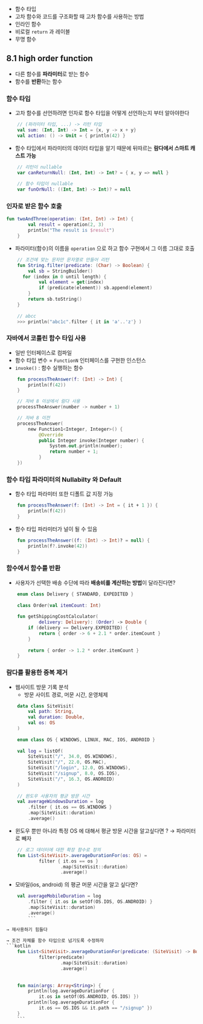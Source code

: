 - 함수 타입
- 고차 함수와 코드를 구조화할 때 고차 함수를 사용하는 방법
- 인라인 함수
- 비로컬 `return` 과 레이블
- 무명 함수

## 8.1 high order function

- 다른 함수를 **파라미터**로 받는 함수
- 함수를 **반환**하는 함수

### 함수 타입

- 고차 함수를 선언하려면 인자로 함수 타입을 어떻게 선언하는지 부터 알아야한다
```kotlin
    // (파라미터 타입, ...) -> 리턴 타입
    val sum: (Int, Int) -> Int = {x, y -> x + y}
    val action: () -> Unit = { println(42) }
```
- 함수 타입에서 파라미터의 데이터 타입을 알기 때문에 뒤따르는 **람다에서 스마트 캐스트 가능**
```kotlin
    // 리턴이 nullable
    var canReturnNull: (Int, Int) -> Int? = { x, y => null }
    
    // 함수 타입이 nullable
    var funOrNull: ((Int, Int) -> Int)? = null
```

### 인자로 받은 함수 호출
```kotlin
fun twoAndThree(operation: (Int, Int) -> Int) {
    	val result = operation(2, 3)
    	println("The result is $result")
    }
```
- 파라미터(함수)의 이름을 `operation` 으로 하고 함수 구현에서 그 이름 그대로 호출
```kotlin
    // 조건에 맞는 문자만 문자열로 만들어 리턴
    fun String.filter(predicate: (Char) -> Boolean) {
    	val sb = StringBuilder()
      for (index in 0 until length) {
    		val element = get(index)
    		if (predicate(element)) sb.append(element)
    	}
    	return sb.toString()
    }
    
    // abcc
    >>> println("abc1c".filter { it in 'a'..'z'} )
```

### 자바에서 코틀린 함수 타입 사용

- 일반 인터페이스로 컴파일
- 함수 타입 변수 = `FunctionN` 인터페이스를 구현한 인스턴스
- `invoke()` : 함수 실행하는 함수
```kotlin
    fun processTheAnswer(f: (Int) -> Int) {
    	println(f(42))
    }

    // 자바 8 이상에서 람다 사용
    processTheAnswer(number -> number + 1)

    // 자바 8 이전
    processTheAnswer(
    	new Function1<Integer, Integer>() {
    		@Override
    		public Integer invoke(Integer number) {
    			System.out.println(number);
    			return number + 1;
    		}
    })
```
### 함수 타입 파라미터의 Nullabilty 와 Default

- 함수 타입 파라미터 또한 디폴트 값 지정 가능
```kotlin
    fun processTheAnswer(f: (Int) -> Int = { it + 1 }) {
    	println(f(42))
    }
   ```

- 함수 타입 파라미터가 널이 될 수 있음
```kotlin
    fun processTheAnswer((f: (Int) -> Int)? = null) {
    	println(f?.invoke(42))
    }
```
### 함수에서 함수를 반환

- 사용자가 선택한 배송 수단에 따라 **배송비를 계산하는 방법**이 달라진다면?
```kotlin
    enum class Delivery { STANDARD, EXPEDITED }
    
    class Order(val itemCount: Int)
    
    fun getShippingCostCalculator(
            delivery: Delivery): (Order) -> Double {
        if (delivery == Delivery.EXPEDITED) {
            return { order -> 6 + 2.1 * order.itemCount }
        }
    
        return { order -> 1.2 * order.itemCount }
    }
```

### 람다를 활용한 중복 제거

- 웹사이트 방문 기록 분석
    - 방문 사이트 경로, 머문 시간, 운영체제
```kotlin
    data class SiteVisit(
        val path: String,
        val duration: Double,
        val os: OS
    )
    
    enum class OS { WINDOWS, LINUX, MAC, IOS, ANDROID }
    
    val log = listOf(
        SiteVisit("/", 34.0, OS.WINDOWS),
        SiteVisit("/", 22.0, OS.MAC),
        SiteVisit("/login", 12.0, OS.WINDOWS),
        SiteVisit("/signup", 8.0, OS.IOS),
        SiteVisit("/", 16.3, OS.ANDROID)
    )
    
    // 윈도우 사용자의 평균 방문 시간
    val averageWindowsDuration = log
        .filter { it.os == OS.WINDOWS }
        .map(SiteVisit::duration)
        .average()
```

- 윈도우 뿐만 아니라 특정 OS 에 대해서 평균 방문 시간을 알고싶다면 ? → 파라미터로 빼자
```kotlin
    // 로그 데이터에 대한 확장 함수로 정의
    fun List<SiteVisit>.averageDurationFor(os: OS) =
            filter { it.os == os }
    				.map(SiteVisit::duration)
    				.average()
```

- 모바일(ios, android) 의 평균 머문 시간을 알고 싶다면?
```kotlin
    val averageMobileDuration = log
        .filter { it.os in setOf(OS.IOS, OS.ANDROID) }
        .map(SiteVisit::duration)
        .average()
        ```

→ 재사용하기 힘들다

→ 조건 자체를 함수 타입으로 넘기도록 수정하자
```kotlin
    fun List<SiteVisit>.averageDurationFor(predicate: (SiteVisit) -> Boolean) =
            filter(predicate)
    				.map(SiteVisit::duration)
    				.average()
    
    
    fun main(args: Array<String>) {
        println(log.averageDurationFor {
            it.os in setOf(OS.ANDROID, OS.IOS) })
        println(log.averageDurationFor {
            it.os == OS.IOS && it.path == "/signup" })
    }
    ```